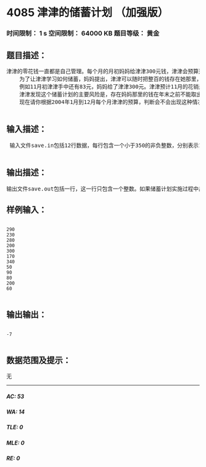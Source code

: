 # 4085 津津的储蓄计划 （加强版）   
### 时间限制： 1 s     空间限制： 64000 KB     题目等级： 黄金  
## 题目描述：  

<pre>
津津的零花钱一直都是自己管理。每个月的月初妈妈给津津300元钱，津津会预算这个月的花销，并且总能做到实际花销和预算的相同。   
    为了让津津学习如何储蓄，妈妈提出，津津可以随时把整百的钱存在她那里，到了年末她会加上20％还给津津。因此津津制定了一个储蓄计划：每个月的月初，在得到妈妈给的零花钱后，如果她预计到这个月的月末手中还会有多于100元或恰好100元，她就会把整百的钱存在妈妈那里，剩余的钱留在自己手中。   
    例如11月初津津手中还有83元，妈妈给了津津300元。津津预计11月的花销是180元，那么她就会在妈妈那里存200元，自己留下183元。到了11月月末，津津手中会剩下3元钱。   
    津津发现这个储蓄计划的主要风险是，存在妈妈那里的钱在年末之前不能取出。有可能在某个月的月初，津津手中的钱加上这个月妈妈给的钱，不够这个月的原定预算。如果出现这种情况，津津将不得不在这个月省吃俭用，压缩预算。   
    现在请你根据2004年1月到12月每个月津津的预算，判断会不会出现这种情况。如果不会，计算到2004年年末，妈妈将津津平常存的钱加上20％还给津津之后，津津手中会有多少钱。   

</pre>
  
  
## 输入描述：  

<pre>
 输入文件save.in包括12行数据，每行包含一个小于350的非负整数，分别表示1月到12月津津的预算。   

</pre>
  
  
## 输出描述：  

<pre>
输出文件save.out包括一行，这一行只包含一个整数。如果储蓄计划实施过程中出现某个月钱不够用的情况，输出-X，X表示出现这种情况的第一个月；否则输出到2004年年末津津手中会有多少钱。 
</pre>
  
  
## 样例输入：  

<pre><code>
290  
230  
280  
200  
300  
170  
340  
50   
90   
80   
200  
60   

</code></pre>
  
  
## 输出输出：  

<pre><code>
-7   

</code></pre>
  
  
## 数据范围及提示：  

<pre>
无
</pre>
  
  
***  

##### AC: 53  
##### WA: 14  
##### TLE: 0  
##### MLE: 0  
##### RE: 0  

